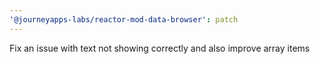 ```yaml
---
'@journeyapps-labs/reactor-mod-data-browser': patch
---
```


Fix an issue with text not showing correctly and also improve array items
